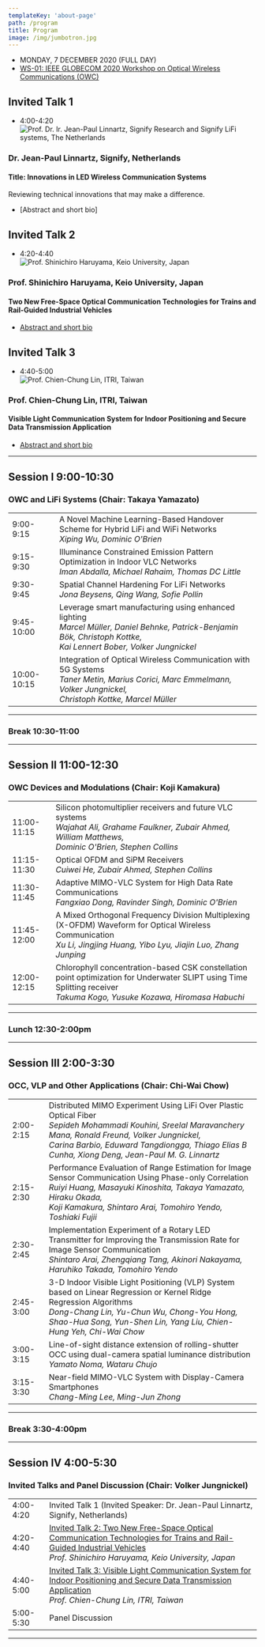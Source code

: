 ```yaml
---
templateKey: 'about-page'
path: /program
title: Program
image: /img/jumbotron.jpg
---
```

- MONDAY, 7 DECEMBER 2020 (FULL DAY)
- [WS-01: IEEE GLOBECOM 2020 Workshop on Optical Wireless Communications (OWC)](https://globecom2020.ieee-globecom.org/workshop/ws-01-workshop-optical-wireless-communications-owc)

## Invited Talk 1 
- 4:00-4:20
![Prof. Dr. Ir. Jean-Paul Linnartz, Signify Research and Signify LiFi systems, The Netherlands](/owc-2020/img/JPL-in-oostenrijk.jpg)
### Dr. Jean-Paul Linnartz, Signify, Netherlands
#### Title: Innovations in LED Wireless Communication Systems
Reviewing technical innovations that may make a difference.
- [Abstract and short bio]

## Invited Talk 2
- 4:20-4:40<br>
![Prof. Shinichiro Haruyama, Keio University, Japan](/owc-2020/img/haruyama_portrait3.jpg)
### Prof. Shinichiro Haruyama, Keio University, Japan
#### Two New Free-Space Optical Communication Technologies for Trains and Rail-Guided Industrial Vehicles
- [Abstract and short bio](http://yamazato.ilas.nagoya-u.ac.jp/owc-2020/blog/2020-1110-Invited-Talk-2-Prof-Shinichiro-Haruyama-Keio-University-Japan/)

## Invited Talk 3
- 4:40-5:00<br>
![Prof. Chien-Chung Lin, ITRI, Taiwan](/owc-2020/img/cclin-pic-ieee.jpg)
### Prof. Chien-Chung Lin, ITRI, Taiwan
#### Visible Light Communication System for Indoor Positioning and Secure Data Transmission Application
- [Abstract and short bio](http://yamazato.ilas.nagoya-u.ac.jp/owc-2020/blog/2020-1110-Invited-Talk-3-Prof-Chien-Chung-Lin-ITRI-Taiwan/)

-------------
## Session I 9:00-10:30
### OWC and LiFi Systems (Chair: Takaya Yamazato)
| | | 
|---|-----------|
|9:00-9:15 | A Novel Machine Learning-Based Handover Scheme for Hybrid LiFi and WiFi Networks<br>*Xiping Wu, Dominic O'Brien*|
|9:15-9:30|Illuminance Constrained Emission Pattern Optimization in Indoor VLC Networks<br>*Iman Abdalla, Michael Rahaim, Thomas DC Little*|
|9:30-9:45|Spatial Channel Hardening For LiFi Networks<br>*Jona Beysens, Qing Wang, Sofie Pollin*|
|9:45-10:00|Leverage smart manufacturing using enhanced lighting<br>*Marcel Müller, Daniel Behnke, Patrick-Benjamin Bök, Christoph Kottke, <br>Kai Lennert Bober, Volker Jungnickel*|
|10:00-10:15|Integration of Optical Wireless Communication with 5G Systems<br>*Taner Metin, Marius Corici, Marc Emmelmann, Volker Jungnickel, <br>Christoph Kottke, Marcel Müller*|
------------

### Break 10:30-11:00

------------

## Session II 11:00-12:30
### OWC Devices and Modulations (Chair: Koji Kamakura)

|  |  |
|---|----------|
|11:00-11:15|Silicon photomultiplier receivers and future VLC systems<br>*Wajahat Ali, Grahame Faulkner, Zubair Ahmed, William Matthews,<br>Dominic O'Brien, Stephen Collins*|
|11:15-11:30|Optical OFDM and SiPM Receivers<br>*Cuiwei He, Zubair Ahmed, Stephen Collins*|
|11:30-11:45|Adaptive MIMO-VLC System for High Data Rate Communications<br>*Fangxiao Dong, Ravinder Singh, Dominic O'Brien*|
|11:45-12:00|A Mixed Orthogonal Frequency Division Multiplexing (X-OFDM) Waveform for Optical Wireless Communication<br>*Xu Li, Jingjing Huang, Yibo Lyu, Jiajin Luo, Zhang Junping*|
|12:00-12:15|Chlorophyll concentration-based CSK constellation point optimization for Underwater SLIPT using Time Splitting receiver<br>*Takuma Kogo, Yusuke Kozawa, Hiromasa Habuchi*|
----------------

### Lunch 12:30-2:00pm

----------------

## Session III 2:00-3:30
### OCC, VLP and Other Applications (Chair: Chi-Wai Chow)

|  |  |
|--|--|
|2:00-2:15|Distributed MIMO Experiment Using LiFi Over Plastic Optical Fiber<br>*Sepideh Mohammadi Kouhini, Sreelal Maravanchery Mana, Ronald Freund, Volker Jungnickel,<br>Carina Barbio, Eduward Tangdiongga, Thiago Elias B Cunha, Xiong Deng, Jean-Paul M. G. Linnartz*|
|2:15-2:30|Performance Evaluation of Range Estimation for Image Sensor Communication Using Phase-only Correlation<br>*Ruiyi Huang, Masayuki Kinoshita, Takaya Yamazato, Hiraku Okada,<br>Koji Kamakura, Shintaro Arai, Tomohiro Yendo, Toshiaki Fujii*|
|2:30-2:45|Implementation Experiment of a Rotary LED Transmitter for Improving the Transmission Rate for Image Sensor Communication<br>*Shintaro Arai, Zhengqiang Tang, Akinori Nakayama, Haruhiko Takada, Tomohiro Yendo*|
|2:45-3:00|3-D Indoor Visible Light Positioning (VLP) System based on Linear Regression or Kernel Ridge Regression Algorithms<br>*Dong-Chang Lin, Yu-Chun Wu, Chong-You Hong, Shao-Hua Song, Yun-Shen Lin, Yang Liu, Chien-Hung Yeh, Chi-Wai Chow*|
|3:00-3:15|Line-of-sight distance extension of rolling-shutter OCC using dual-camera spatial luminance distribution<br>*Yamato Noma, Wataru Chujo*|
|3:15-3:30|Near-field MIMO-VLC System with Display-Camera Smartphones<br>*Chang-Ming Lee, Ming-Jun Zhong*|
---------------

### Break 3:30-4:00pm

---------------

## Session IV 4:00-5:30
### Invited Talks and Panel Discussion (Chair: Volker Jungnickel)

|  |  |
|--|--|
|4:00-4:20|Invited Talk 1 (Invited Speaker: Dr. Jean-Paul Linnartz, Signify, Netherlands)|
|4:20-4:40|[Invited Talk 2: Two New Free-Space Optical Communication Technologies for Trains and Rail-Guided Industrial Vehicles](http://yamazato.ilas.nagoya-u.ac.jp/owc-2020/blog/2020-1110-Invited-Talk-2-Prof-Shinichiro-Haruyama-Keio-University-Japan/)<br>*Prof. Shinichiro Haruyama, Keio University, Japan*|
|4:40-5:00|[Invited Talk 3: Visible Light Communication System for Indoor Positioning and Secure Data Transmission Application](http://yamazato.ilas.nagoya-u.ac.jp/owc-2020/blog/2020-1110-Invited-Talk-3-Prof-Chien-Chung-Lin-ITRI-Taiwan/)<br>*Prof. Chien-Chung Lin, ITRI, Taiwan*|
|5:00-5:30|Panel Discussion|
------------------------
